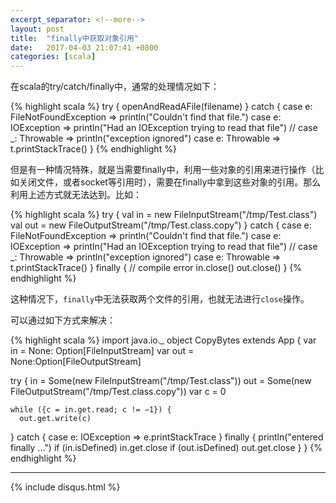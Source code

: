 ```yaml
---
excerpt_separator: <!--more-->
layout: post
title:  "finally中获取对象引用"
date:   2017-04-03 21:07:41 +0800
categories: [scala]
---
```


在scala的try/catch/finally中，通常的处理情况如下：

{% highlight scala %}
try { 
  openAndReadAFile(filename)
} catch {
  case e: FileNotFoundException => println("Couldn't find that file.")
  case e: IOException => println("Had an IOException trying to read that file")
  // case _: Throwable => println("exception ignored")
  case e: Throwable => t.printStackTrace()
}
{% endhighlight %}

<!--more-->
但是有一种情况特殊，就是当需要finally中，利用一些对象的引用来进行操作（比如关闭文件，或者socket等引用时），需要在finally中拿到这些对象的引用。那么利用上述方式就无法达到。比如：

{% highlight scala %}
try { 
  val in = new FileInputStream("/tmp/Test.class")
  val out = new FileOutputStream("/tmp/Test.class.copy")
} catch {
  case e: FileNotFoundException => println("Couldn't find that file.")
  case e: IOException => println("Had an IOException trying to read that file")
  // case _: Throwable => println("exception ignored")
  case e: Throwable => t.printStackTrace()
} finally {
  // compile error
  in.close()
  out.close()
}
{% endhighlight %}

这种情况下，`finally`中无法获取两个文件的引用，也就无法进行`close`操作。

可以通过如下方式来解决：

{% highlight scala %}
import java.io._
object CopyBytes extends App {
  var in = None: Option[FileInputStream] 
  var out = None:Option[FileOutputStream]

  try {
    in = Some(new FileInputStream("/tmp/Test.class"))
    out = Some(new FileOutputStream("/tmp/Test.class.copy")) var c = 0

    while ({c = in.get.read; c != −1}) {
      out.get.write(c)
  } catch {
    case e: IOException => e.printStackTrace
  } finally {
    println("entered finally ...") 
    if (in.isDefined) in.get.close 
    if (out.isDefined) out.get.close
  } 
}
{% endhighlight %}

<hr/>
{% include disqus.html %}
